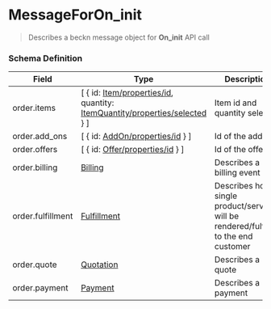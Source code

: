 MessageForOn_init
=======

>Describes a beckn message object for **On_init** API call

### Schema Definition


|**Field**|**Type**|**Description**|
|---------|--------|---------------|
|order.items| [ { id: [Item/properties/id](/Mobility/Schema%20Reference/item), quantity: [ItemQuantity/properties/selected](/Mobility/Schema%20Reference/itemquantity) } ] | Item id and quantity selected
|order.add_ons| [ { id: [AddOn/properties/id](/Mobility/Schema%20Reference/addon) } ] | Id of the addon
|order.offers| [ { id: [Offer/properties/id](/Mobility/Schema%20Reference/offer) } ] | Id of the offer
|order.billing| [Billing](/Mobility/Schema%20Reference/billing) | Describes a billing event
|order.fulfillment| [Fulfillment](/Mobility/Schema%20Reference/fulfillment)| Describes how a single product/service will be rendered/fulfilled to the end customer
|order.quote|[Quotation](/Mobility/Schema%20Reference/quotation) |Describes a quote|
|order.payment|[Payment](/Mobility/Schema%20Reference/payment)| Describes a payment